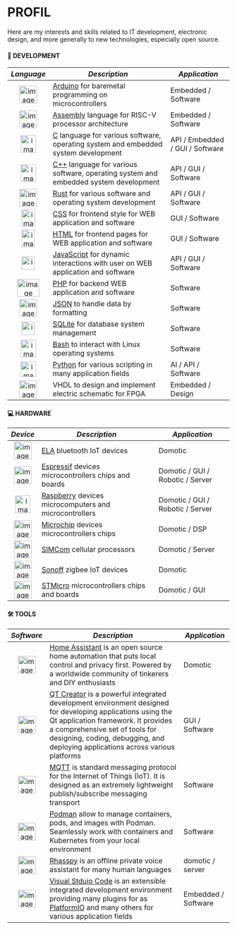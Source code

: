 # PROFIL

Here are my interests and skills related to IT development, electronic design, and more generally to new technologies, especially open source.

#### 📱 DEVELOPMENT

|_Language_|_Description_|_Application_|
|:--------:|-------------|-------------|
|<img width="40" height="40" alt="image" src="https://github.com/user-attachments/assets/1bda40b4-629e-4fa4-9e52-c37bd01d2d68"/>|[Arduino](https://docs.arduino.cc/language-reference/) for baremetal programming on microcontrollers|Embedded / Software|
|<img width="40" height="40" alt="image" src="https://github.com/user-attachments/assets/9503b175-d74c-46ff-b807-3a0072dcd200"/>|[Assembly](https://asm-docs.microagi.org/risc-v/riscv-asm.html) language for RISC-V processor architecture|Embedded / Software|
|<img width="35" height="40" alt="image" src="https://github.com/user-attachments/assets/66b6b299-5959-4e44-85a4-54f6b84b200f"/>|[C](https://www.c-language.org/) language for various software, operating system and embedded system development|API / Embedded / GUI / Software|
|<img width="35" height="40" alt="image" src="https://github.com/user-attachments/assets/80def4d8-9574-4f5e-b540-2a1d2afca811"/>|[C++](https://isocpp.org/) language for various software, operating system and embedded system development|API / GUI / Software|
|<img width="40" height="40" alt="image" src="https://github.com/user-attachments/assets/096c8a80-e807-43d5-9951-ac368357b099"/>|[Rust](https://www.rust-lang.org/) for various software and operating system development|API / GUI / Software|
|<img width="30" height="40" alt="image" src="https://github.com/user-attachments/assets/c52b130e-7036-4f52-930a-bdee67975473"/>|[CSS](https://developer.mozilla.org/en-US/docs/Web/CSS) for frontend style for WEB application and software|GUI / Software|
|<img width="30" height="40" alt="image" src="https://github.com/user-attachments/assets/e119836d-582d-4939-a85e-d7f8e77f597c"/>|[HTML](https://developer.mozilla.org/en-US/docs/Web/HTML) for frontend pages for WEB application and software|GUI / Software|
|<img width="30" height="30" alt="image" src="https://github.com/user-attachments/assets/8a5680e3-ba99-4270-8d2d-8cb05b6f781f"/>|[JavaScript](https://developer.mozilla.org/en-US/docs/Web/JavaScript) for dynamic interactions with user on WEB application and software|API / GUI / Software|
|<img width="50" height="40" alt="image" src="https://github.com/user-attachments/assets/2792d606-1302-44a5-a062-3f60ad55b73e" />|[PHP](https://www.php.net/) for backend WEB application and software|Software|
|<img width="40" height="40" alt="image" src="https://github.com/user-attachments/assets/b4b96162-ed93-4110-946e-46a4d1661282"/>|[JSON](https://www.json.org/json-fr.html) to handle data by formatting|Software|
|<img width="30" height="30" alt="image" src="https://github.com/user-attachments/assets/1e33d5d7-7b02-4033-8d1a-768a091693c6" />|[SQLite](https://sqlite.org/) for database system management|Software|
|<img width="35" height="40" alt="image" src="https://github.com/user-attachments/assets/5ed31eae-2173-423d-b4ad-18f91696d047"/>|[Bash](https://www.gnu.org/software/bash/manual/bash.html) to interact with Linux operating systems|Software|
|<img width="35" height="35" alt="image" src="https://github.com/user-attachments/assets/5cb07708-57a0-418b-8488-07ddc47da12d"/>|[Python](https://www.python.org/) for various scripting in many application fields|AI / API / Software|
|<img width="40" height="40" alt="image" src="https://github.com/user-attachments/assets/b33bcba4-91f3-4559-adc5-aab5be5fe846"/>|VHDL to design and implement electric schematic for FPGA|Embedded / Design|

#### 💻 HARDWARE

|_Device_|_Description_|_Application_|
|:------:|-------------|-------------|
|<img width="40" height="40" alt="image" src="https://github.com/user-attachments/assets/4de12e16-3535-4ccb-a299-eb8f1fd2bab9" />|[ELA](https://elainnovation.com/beacon-bluetooth/) bluetooth IoT devices|Domotic|
|<img width="40" height="40" alt="image" src="https://github.com/user-attachments/assets/fed37d12-9bee-4942-8ef8-ea5bdd25d3c8"/>|[Espressif](https://www.espressif.com/) devices microcontrollers chips and boards|Domotic / GUI / Robotic / Server|
|<img width="35" height="40" alt="image" src="https://github.com/user-attachments/assets/e61a925d-1515-44fe-bf92-d0363023933d"/>|[Raspberry](https://www.raspberrypi.com/) devices microcomputers and microcontrollers|Domotic / GUI / Robotic / Server|
|<img width="40" height="40" alt="image" src="https://github.com/user-attachments/assets/7520c9d2-4d19-454a-afaf-4638e85394bc"/>|[Microchip](https://www.microchip.com/) devices microcontrollers chips|Domotic / DSP|
|<img width="40" height="40" alt="image" src="https://github.com/user-attachments/assets/53d30172-c505-4106-b5d2-8b999d8edc07"/>|[SIMCom](https://www.simcom.com/) cellular processors|Domotic / Server|
|<img width="40" height="40" alt="image" src="https://github.com/user-attachments/assets/b35a07af-0276-462f-adde-ac56aa10e0f0"/>|[Sonoff](https://sonoff.tech/fr-fr) zigbee IoT devices|Domotic|
|<img width="40" height="40" alt="image" src="https://github.com/user-attachments/assets/c5510aa4-d4dc-47b3-8f2d-d1853e6824cb"/>|[STMicro](https://www.st.com/content/st_com/en.html) microcontrollers chips and boards|Domotic / GUI|

#### 🛠️ TOOLS

|_Software_|_Description_|_Application_|
|:--------:|-------------|-------------|
|<img width="40" height="40" alt="image" src="https://github.com/user-attachments/assets/a9840a71-52be-480f-9dc7-c90134a6dc51"/>|[Home Assistant](https://www.home-assistant.io/) is an open source home automation that puts local control and privacy first. Powered by a worldwide community of tinkerers and DIY enthusiasts|Domotic|
|<img width="40" height="40" alt="image" src="https://github.com/user-attachments/assets/71977923-84bc-42fc-b5b1-663c569612ea"/>|[QT Creator](https://doc.qt.io/qtcreator/) is a powerful integrated development environment designed for developing applications using the Qt application framework. It provides a comprehensive set of tools for designing, coding, debugging, and deploying applications across various platforms|GUI / Software|
|<img width="40" height="40" alt="image" src="https://github.com/user-attachments/assets/3d98a866-b92a-4d3d-9f83-cb7ca1d70cc7"/>|[MQTT](https://mqtt.org/) is standard messaging protocol for the Internet of Things (IoT). It is designed as an extremely lightweight publish/subscribe messaging transport|Software|
|<img width="40" height="40" alt="image" src="https://github.com/user-attachments/assets/0d7a6453-c096-491b-892c-02a7b91d52cc"/>|[Podman](https://podman.io/) allow to manage containers, pods, and images with Podman. Seamlessly work with containers and Kubernetes from your local environment|Software|
|<img width="40" height="40" alt="image" src="https://github.com/user-attachments/assets/7b0294e3-65b8-45af-a2c2-f7f0c0c0fa65"/>|[Rhasspy](https://github.com/rhasspy/rhasspy) is an offline private voice assistant for many human languages|domotic / server|
|<img width="40" height="40" alt="image" src="https://github.com/user-attachments/assets/199914c5-dd69-4b8f-a0d2-cc8b5ce8af58"/>|[Visual Stduio Code](https://code.visualstudio.com/) is an extensible integrated development environment providing many plugins for as [PlatformIO](https://platformio.org/) and many others for various application fields|Embedded / Software|

